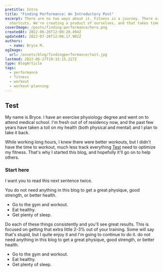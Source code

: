 ```yaml
---
pretitle: Intro
title: "Finding Performance: An Introductory Post"
excerpt: There are no two ways about it. Fitness is a journey. There are no
  shortcuts. We're creating a product of ourselves, and that takes time.
coverImage: /posts/finding-performance/hero.png
createdAt: 2022-06-26T12:08:20.494Z
updatedAt: 2022-07-26T12:08:17.902Z
authors:
  - name: Bryce M.
ogImage:
  url: /assets/blog/findingperformance/twit.jpg
lastmod: 2022-06-27T19:15:15.227Z
type: BlogArticle
tags:
  - performance
  - fitness
  - workout
  - workout-planning
---
```


## Test

My name is Bryce. I have an exercise physiology degree and went on to attend medical school. I'm fresh out of of residency now, and the past few years have taken a toll on my health (both physical and mental) and I plan to take it back.

While working long hours, I knew there were better workouts, but I didn't have the time to workout, much less track everything [Test](#test) need to optimize my fitness.
That's why I started this blog, and hopefully it'll go on to help others.

### Start here

I want you to read this next sentence twice.

You do not need anything in this blog to get a great physique, good strength, or better health.

- Go to the gym and workout.
- Eat healthy.
- Get plenty of sleep.

Do each of these things consistently and you'll see great results. This is focused on getting that extra little 2-3% out of your training. Some will say that's stupid, but I quite enjoy it and I'm going to continue to do it. do not need anything in this blog to get a great physique, good strength, or better health.

- Go to the gym and workout.
- Eat healthy.
- Get plenty of sleep.
